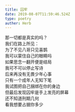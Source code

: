 ```yaml
---  
title: 囚牢  
date: 2019-08-07T11:59:46.524Z  
type: poetry  
auther: Herb     
---  
```

那一切都是真实的吗？  
我们在路上所见：  
为了不见八哥只见喜鹊  
我可以蒙住自己的眼睛吗    
如果思念一翻开便是结局  
我可不可以停止写诗  
后来再没有无畏少年心事  
只有一个成年人无知下笔    
我试图把自己捆绑在你的身边  
但最后发现囚牢是手上发亮的屏幕  
还不知道刑期几何  
看我想要占据你多少  
